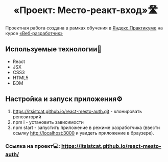 <h1 align="center">«Проект: Место-реакт-вход»🛣</h1>

Проектная работа создана в рамках обучения в [Яндекс.Практикуме](https://practicum.yandex.ru/ "Яндекс Практикум") на курсе [«Веб-разработчик»](https://practicum.yandex.ru/web/ "Курс «Веб‑разработчик» — Яндекс Практикум")

## Используемые технологии🔗

- React
- JSX
- CSS3
- HTML5
- БЭМ

## Настройка и запуск приложения⚙️
1. https://itsistcat.github.io/react-mesto-auth.git - клонировать репозиторий
2. npm i - установить зависимости
3. npm start - запустить приложение в режиме разработчика (ввести ссылку [http://localhost:3000](http://localhost:3000) и увидеть приложение в браузере).

### Ссылка на проект💻: https://itsistcat.github.io/react-mesto-auth/